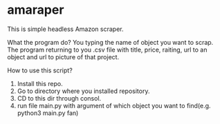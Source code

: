 # amaraper
This is simple headless Amazon scraper.

What the program do?
You typing the name of object you want to scrap. The program returning to you .csv file with title, price, raiting, url to an object and url to picture of that project.

How to use this script?
1. Install this repo.
2. Go to directory where you installed repository.
3. CD to this dir through consol.
4. run file main.py with argument of which object you want to find(e.g. python3 main.py fan)
